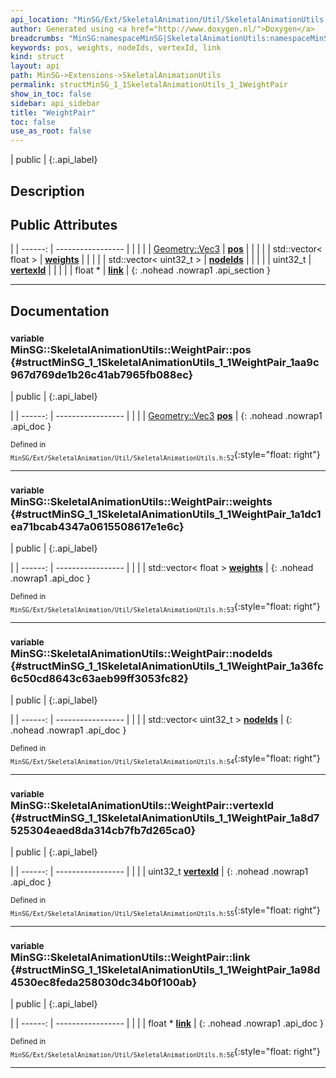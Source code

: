 ```yaml
---
api_location: "MinSG/Ext/SkeletalAnimation/Util/SkeletalAnimationUtils.h"
author: Generated using <a href="http://www.doxygen.nl/">Doxygen</a>
breadcrumbs: "MinSG:namespaceMinSG|SkeletalAnimationUtils:namespaceMinSG_1_1SkeletalAnimationUtils"
keywords: pos, weights, nodeIds, vertexId, link
kind: struct
layout: api
path: MinSG->Extensions->SkeletalAnimationUtils
permalink: structMinSG_1_1SkeletalAnimationUtils_1_1WeightPair
show_in_toc: false
sidebar: api_sidebar
title: "WeightPair"
toc: false
use_as_root: false
---
```


| public |
{:.api_label}

## Description





## Public Attributes

|
| ------: | ----------------- |
|  | |
| [Geometry::Vec3](namespaceGeometry#namespaceGeometry_1ab29e4544da9b15b5bf224cbf5b691313) | **[pos](#structMinSG_1_1SkeletalAnimationUtils_1_1WeightPair_1aa9c967d769de1b26c41ab7965fb088ec)**  |
|  | |
| std::vector< float > | **[weights](#structMinSG_1_1SkeletalAnimationUtils_1_1WeightPair_1a1dc1ea71bcab4347a0615508617e1e6c)**  |
|  | |
| std::vector< uint32_t > | **[nodeIds](#structMinSG_1_1SkeletalAnimationUtils_1_1WeightPair_1a36fc6c50cd8643c63aeb99ff3053fc82)**  |
|  | |
| uint32_t | **[vertexId](#structMinSG_1_1SkeletalAnimationUtils_1_1WeightPair_1a8d7525304eaed8da314cb7fb7d265ca0)**  |
|  | |
| float * | **[link](#structMinSG_1_1SkeletalAnimationUtils_1_1WeightPair_1a98d4530ec8feda258030dc34b0f100ab)**  |
{: .nohead .nowrap1 .api_section }


-------------------------------------------------------------------

## Documentation

### <small>variable</small><br/> MinSG::SkeletalAnimationUtils::WeightPair::pos {#structMinSG_1_1SkeletalAnimationUtils_1_1WeightPair_1aa9c967d769de1b26c41ab7965fb088ec}

| public |
{:.api_label}

|
| ------: | ----------------- |
|  |
| [Geometry::Vec3](namespaceGeometry#namespaceGeometry_1ab29e4544da9b15b5bf224cbf5b691313) **[pos](#structMinSG_1_1SkeletalAnimationUtils_1_1WeightPair_1aa9c967d769de1b26c41ab7965fb088ec)**  |
{: .nohead .nowrap1 .api_doc }





<sub>Defined in `MinSG/Ext/SkeletalAnimation/Util/SkeletalAnimationUtils.h:52`</sub>{:style="float: right"}

-------------------------------------------------------------------

### <small>variable</small><br/> MinSG::SkeletalAnimationUtils::WeightPair::weights {#structMinSG_1_1SkeletalAnimationUtils_1_1WeightPair_1a1dc1ea71bcab4347a0615508617e1e6c}

| public |
{:.api_label}

|
| ------: | ----------------- |
|  |
| std::vector< float > **[weights](#structMinSG_1_1SkeletalAnimationUtils_1_1WeightPair_1a1dc1ea71bcab4347a0615508617e1e6c)**  |
{: .nohead .nowrap1 .api_doc }





<sub>Defined in `MinSG/Ext/SkeletalAnimation/Util/SkeletalAnimationUtils.h:53`</sub>{:style="float: right"}

-------------------------------------------------------------------

### <small>variable</small><br/> MinSG::SkeletalAnimationUtils::WeightPair::nodeIds {#structMinSG_1_1SkeletalAnimationUtils_1_1WeightPair_1a36fc6c50cd8643c63aeb99ff3053fc82}

| public |
{:.api_label}

|
| ------: | ----------------- |
|  |
| std::vector< uint32_t > **[nodeIds](#structMinSG_1_1SkeletalAnimationUtils_1_1WeightPair_1a36fc6c50cd8643c63aeb99ff3053fc82)**  |
{: .nohead .nowrap1 .api_doc }





<sub>Defined in `MinSG/Ext/SkeletalAnimation/Util/SkeletalAnimationUtils.h:54`</sub>{:style="float: right"}

-------------------------------------------------------------------

### <small>variable</small><br/> MinSG::SkeletalAnimationUtils::WeightPair::vertexId {#structMinSG_1_1SkeletalAnimationUtils_1_1WeightPair_1a8d7525304eaed8da314cb7fb7d265ca0}

| public |
{:.api_label}

|
| ------: | ----------------- |
|  |
| uint32_t **[vertexId](#structMinSG_1_1SkeletalAnimationUtils_1_1WeightPair_1a8d7525304eaed8da314cb7fb7d265ca0)**  |
{: .nohead .nowrap1 .api_doc }





<sub>Defined in `MinSG/Ext/SkeletalAnimation/Util/SkeletalAnimationUtils.h:55`</sub>{:style="float: right"}

-------------------------------------------------------------------

### <small>variable</small><br/> MinSG::SkeletalAnimationUtils::WeightPair::link {#structMinSG_1_1SkeletalAnimationUtils_1_1WeightPair_1a98d4530ec8feda258030dc34b0f100ab}

| public |
{:.api_label}

|
| ------: | ----------------- |
|  |
| float * **[link](#structMinSG_1_1SkeletalAnimationUtils_1_1WeightPair_1a98d4530ec8feda258030dc34b0f100ab)**  |
{: .nohead .nowrap1 .api_doc }





<sub>Defined in `MinSG/Ext/SkeletalAnimation/Util/SkeletalAnimationUtils.h:56`</sub>{:style="float: right"}

-------------------------------------------------------------------

